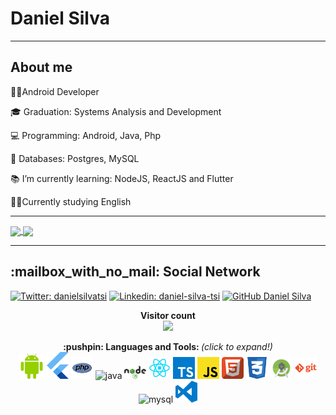 # Daniel Silva




--------------------------
## About me

<div>
<p>👨‍💻Android Developer</p>
<p>🎓 Graduation: Systems Analysis and Development</p>
<p>💻 Programming: Android, Java, Php</p>
<p>💾 Databases: Postgres, MySQL </p>
<p>📚 I’m currently learning: NodeJS, ReactJS and Flutter</p>
<p>🧑‍🎓Currently studying English</p>
</div>

***

<a href="https://github.com/SilvaTs">
  <img align="center" src="https://github-readme-stats.vercel.app/api?username=SilvaTs&show_icons=true&theme=chartreuse-dark" />
</a>

<a href="https://github.com/SilvaTs?tab=repositories">
  <img align="center" src="https://github-readme-stats.vercel.app/api/top-langs/?username=SilvaTs&theme=chartreuse-dark" />
</a>

***

<p align="center"> 
  <h2>:mailbox_with_no_mail: Social Network</h2>

[![Twitter: danielsilvatsi](https://img.shields.io/twitter/follow/danielsilvatsi?style=social)](https://twitter.com/danielsilvatsi)
[![Linkedin: daniel-silva-tsi](https://img.shields.io/badge/-daniel-silva-tsi-blue?style=flat-square&logo=Linkedin&logoColor=white&link=https://www.linkedin.com/in/imthepk/)](https://www.linkedin.com/in/daniel-silva-tsi/)
[![GitHub Daniel Silva](https://img.shields.io/github/followers/SilvaTs?label=follow&style=social)](https://github.com/SilvaTs)

</p>
 
 <p align="center"> 
  <b>Visitor count</b><br>
  <img src="https://profile-counter.glitch.me/SilvaTs/count.svg" />
</p>

 <p align="center">
  <b>:pushpin: Languages and Tools: </b> <i>(click to expand!)</i>
  <br />

  <!-- ### Languages and Tools: -->
  <span title="Android">
  <img alt="Android" width="40px" src="https://raw.githubusercontent.com/SilvaTs/SilvaTs/master/icons/android.svg"/>
  </span>

  <span title="Flutter">
  <img alt="Flutter" width="35px" src="https://raw.githubusercontent.com/SilvaTs/SilvaTs/master/icons/flutter.png"/>
  </span>

  <span title="Php">
  <img alt="Php" width="35px" src="https://raw.githubusercontent.com/SilvaTs/SilvaTs/master/icons/php.svg"/>
  </span>

  <span title="Java">
  <img src="https://devicons.github.io/devicon/devicon.git/icons/java/java-original-wordmark.svg" alt="java" width="45px" height="45px"/> 
  </span>

  <span title="NodeJS">
  <img alt="NodeJS" width="35px" src="https://raw.githubusercontent.com/SilvaTs/SilvaTs/master/icons/nodejs.svg"/>
  </span>
  <span title="React">
  <img alt="React" width="35px" src="https://raw.githubusercontent.com/SilvaTs/SilvaTs/master/icons/react.svg"/>
  </span>
  
  <span title="Typescript">
  <img alt="Typescript" width="35px" src="https://raw.githubusercontent.com/SilvaTs/SilvaTs/master/icons/typescript.svg"/>
  </span>

  <span title="Javascript">
  <img alt="Javascript" width="35px" src="https://raw.githubusercontent.com/SilvaTs/SilvaTs/master/icons/javascript.svg"/>
  </span>
  <span title="HTML">
  <img alt="HTML" width="35px" src="https://raw.githubusercontent.com/SilvaTs/SilvaTs/master/icons/html.svg"/>
  </span>
  <span title="CSS">
  <img alt="CSS" width="35px" src="https://raw.githubusercontent.com/SilvaTs/SilvaTs/master/icons/css.svg"/>
  </span>
  <span title="Android Studio">
  <img alt="Android Studio" width="35px" src="https://raw.githubusercontent.com/SilvaTs/SilvaTs/master/icons/androidstudio.png"/>
  </span>
  <span title="Git">
  <img alt="Git" width="35px" src="https://raw.githubusercontent.com/SilvaTs/SilvaTs/master/icons/git.svg"/>
  </span>
  <span title="MySQL">
  <img  src="https://devicons.github.io/devicon/devicon.git/icons/mysql/mysql-original-wordmark.svg" alt="mysql" width="45px" height="45px"/>
  </span>

  <span title="Vs Code">
  <img alt="Vs Code" width="35px" src="https://raw.githubusercontent.com/SilvaTs/SilvaTs/master/icons/vs-code.svg"/>
  </span>

  <br />
</div>
